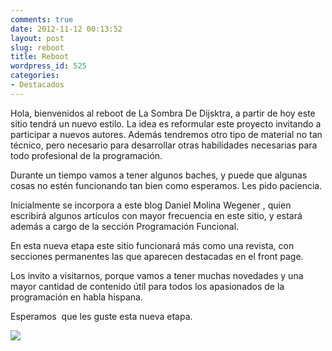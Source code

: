 ```yaml
---
comments: true
date: 2012-11-12 00:13:52
layout: post
slug: reboot
title: Reboot
wordpress_id: 525
categories:
- Destacados
---
```


Hola, bienvenidos al reboot de La Sombra De Dijsktra, a partir de hoy este sitio tendrá un nuevo estilo. La idea es reformular este proyecto invitando a participar a nuevos autores. Además tendremos otro tipo de material no tan técnico, pero necesario para desarrollar otras habilidades necesarias para todo profesional de la programación.

Durante un tiempo vamos a tener algunos baches, y puede que algunas cosas no estén funcionando tan bien como esperamos. Les pido paciencia.

Inicialmente se incorpora a este blog Daniel Molina Wegener , quien escribirá algunos artículos con mayor frecuencia en este sitio, y estará además a cargo de la sección Programación Funcional.

En esta nueva etapa este sitio funcionará más como una revista, con secciones permanentes las que aparecen destacadas en el front page.

Los invito a visitarnos, porque vamos a tener muchas novedades y una mayor cantidad de contenido útil para todos los apasionados de la programación en habla hispana.

Esperamos  que les guste esta nueva etapa.

[![](http://www.programando.org/blog/wp-content/uploads/2012/11/288950_8598-1024x768.jpg)](http://www.programando.org/blog/wp-content/uploads/2012/11/288950_8598.jpg)
